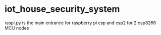 # iot_house_security_system
raspi.py is the main entrance for raspberry pi
esp and esp2 for 2 esp8266 MCU nodes
